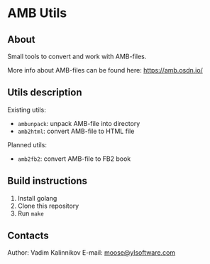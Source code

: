 AMB Utils
=========

About
-----
Small tools to convert and work with AMB-files.

More info about AMB-files can be found here: https://amb.osdn.io/


Utils description
-----------------

Existing utils:

* ``ambunpack``: unpack AMB-file into directory
* ``amb2html``: convert AMB-file to HTML file


Planned utils:

* ``amb2fb2``: convert AMB-file to FB2 book

Build instructions
------------------

1. Install golang
2. Clone this repository
3. Run ``make``

Contacts
--------
Author: Vadim Kalinnikov
E-mail: moose@ylsoftware.com
